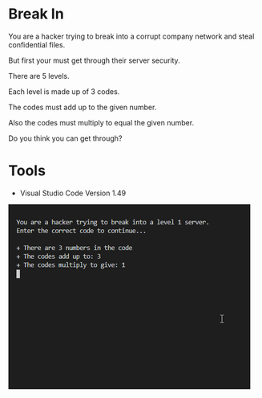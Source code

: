# Break In
You are a hacker trying to break into a corrupt company network and steal confidential files.

But first your must get through their server security.

There are 5 levels.

Each level is made up of 3 codes. 

The codes must add up to the given number.

Also the codes must multiply to equal the given number.

Do you think you can get through?

# Tools

- Visual Studio Code Version 1.49

![](breakin_vid.gif)
